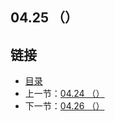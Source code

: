 ## 04.25 （）


## 链接
* [目录](https://github.com/gnefiy/go-zh/blob/master/tour/directory.md)
* 上一节：[04.24 （）](https://github.com/gnefiy/go-zh/blob/master/tour/methods/04.24.md)
* 下一节：[04.26 （）](https://github.com/gnefiy/go-zh/blob/master/tour/methods/04.26.md)
